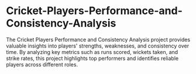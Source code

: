# Cricket-Players-Performance-and-Consistency-Analysis
The Cricket Players Performance and Consistency Analysis project provides valuable insights into players' strengths, weaknesses, and consistency over time. By analyzing key metrics such as runs scored, wickets taken, and strike rates, this project highlights top performers and identifies reliable players across different roles.
